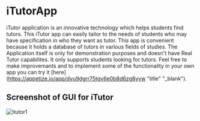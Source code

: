 # iTutorApp
iTutor application is an innovative technology which helps students find tutors. This iTutor app can  easily tailor to the needs of students who may have specification in who they want as tutor. This app  is convenient because it holds a database of tutors in various fields of studies. The Application itself is only for demonstration purposes and doesn't have Real Tutor capabilites. It only supports students looking for tutors. Feel free to make improvemants and to implement some of the functionality in your own app you can try it [here](https://appetize.io/app/dyu9dgrr75tgv6e0b8d6zg8yyw "title" "_blank").

## Screenshot of GUI for iTutor
![itutor1](https://user-images.githubusercontent.com/43787912/56594138-35bc6a00-65e4-11e9-9f63-d07069452fc4.jpg)
